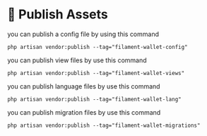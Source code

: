 # 📢 Publish Assets

you can publish a config file by using this command

```
php artisan vendor:publish --tag="filament-wallet-config"
```

you can publish view files by use this command

```
php artisan vendor:publish --tag="filament-wallet-views"
```

you can publish language files by use this command

```
php artisan vendor:publish --tag="filament-wallet-lang"
```

you can publish migration files by use this command

```
php artisan vendor:publish --tag="filament-wallet-migrations"
```
